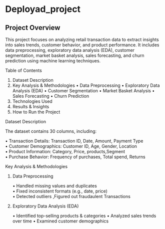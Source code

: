 # Deployad_project
## Project Overview
This project focuses on analyzing retail transaction data to extract insights into sales trends, customer behavior, and product performance. It includes data preprocessing, exploratory data analysis (EDA), customer segmentation, market basket analysis, sales forecasting, and churn prediction using machine learning techniques.

Table of Contents	
 1.	Dataset Description
 2.	Key Analysis & Methodologies
    	•	Data Preprocessing
    	•	Exploratory Data Analysis (EDA)
    	•	Customer Segmentation
    	•	Market Basket Analysis
    	•	Sales Forecasting
    	•	Churn Prediction
 3.	Technologies Used
 4.	Results & Insights
 5.	How to Run the Project



Dataset Description

The dataset contains 30 columns, including:

  •	Transaction Details: Transaction ID, Date, Amount, Payment Type                                                                                                                                             
  •	Customer Demographics: Customer ID, Age, Gender, Location                                                                                                                                                  
  •	Product Information:  Category, Price, products,Segment                                                                                                                                                    
  •	Purchase Behavior: Frequency of purchases, Total spend, Returns                                                                                                                                             

Key Analysis & Methodologies                                                                                                                                                                                        
                                                                                                                                                                                                                    
1. Data Preprocessing                                                                                                                                                                                              

   •	Handled missing values and duplicates                                                                                                                                                                       
   •	Fixed inconsistent formats (e.g., date, price)                                                                                                                                                              
   •	Detected  outliers  ,Figured out fraudaulent Transactions                                                                                                                                                                 

2. Exploratory Data Analysis (EDA)

   •	Identified top-selling products & categories
   •	Analyzed sales trends over time
   •	Examined customer demographics
   
